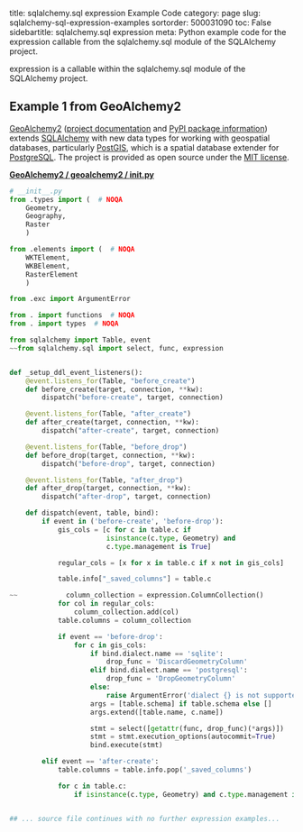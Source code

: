 title: sqlalchemy.sql expression Example Code
category: page
slug: sqlalchemy-sql-expression-examples
sortorder: 500031090
toc: False
sidebartitle: sqlalchemy.sql expression
meta: Python example code for the expression callable from the sqlalchemy.sql module of the SQLAlchemy project.


expression is a callable within the sqlalchemy.sql module of the SQLAlchemy project.


## Example 1 from GeoAlchemy2
[GeoAlchemy2](https://github.com/geoalchemy/geoalchemy2)
([project documentation](https://geoalchemy-2.readthedocs.io/en/latest/)
and
[PyPI package information](https://pypi.org/project/GeoAlchemy2/))
extends [SQLAlchemy](/sqlalchemy.html) with new data types for working
with geospatial databases, particularly [PostGIS](http://postgis.net/),
which is a spatial database extender for [PostgreSQL](/postgresql.html).
The project is provided as open source under the
[MIT license](https://github.com/geoalchemy/geoalchemy2/blob/master/COPYING.rst).

[**GeoAlchemy2 / geoalchemy2 / __init__.py**](https://github.com/geoalchemy/geoalchemy2/blob/master/geoalchemy2/./__init__.py)

```python
# __init__.py
from .types import (  # NOQA
    Geometry,
    Geography,
    Raster
    )

from .elements import (  # NOQA
    WKTElement,
    WKBElement,
    RasterElement
    )

from .exc import ArgumentError

from . import functions  # NOQA
from . import types  # NOQA

from sqlalchemy import Table, event
~~from sqlalchemy.sql import select, func, expression


def _setup_ddl_event_listeners():
    @event.listens_for(Table, "before_create")
    def before_create(target, connection, **kw):
        dispatch("before-create", target, connection)

    @event.listens_for(Table, "after_create")
    def after_create(target, connection, **kw):
        dispatch("after-create", target, connection)

    @event.listens_for(Table, "before_drop")
    def before_drop(target, connection, **kw):
        dispatch("before-drop", target, connection)

    @event.listens_for(Table, "after_drop")
    def after_drop(target, connection, **kw):
        dispatch("after-drop", target, connection)

    def dispatch(event, table, bind):
        if event in ('before-create', 'before-drop'):
            gis_cols = [c for c in table.c if
                        isinstance(c.type, Geometry) and
                        c.type.management is True]

            regular_cols = [x for x in table.c if x not in gis_cols]

            table.info["_saved_columns"] = table.c

~~            column_collection = expression.ColumnCollection()
            for col in regular_cols:
                column_collection.add(col)
            table.columns = column_collection

            if event == 'before-drop':
                for c in gis_cols:
                    if bind.dialect.name == 'sqlite':
                        drop_func = 'DiscardGeometryColumn'
                    elif bind.dialect.name == 'postgresql':
                        drop_func = 'DropGeometryColumn'
                    else:
                        raise ArgumentError('dialect {} is not supported'.format(bind.dialect.name))
                    args = [table.schema] if table.schema else []
                    args.extend([table.name, c.name])

                    stmt = select([getattr(func, drop_func)(*args)])
                    stmt = stmt.execution_options(autocommit=True)
                    bind.execute(stmt)

        elif event == 'after-create':
            table.columns = table.info.pop('_saved_columns')

            for c in table.c:
                if isinstance(c.type, Geometry) and c.type.management is True:


## ... source file continues with no further expression examples...

```

